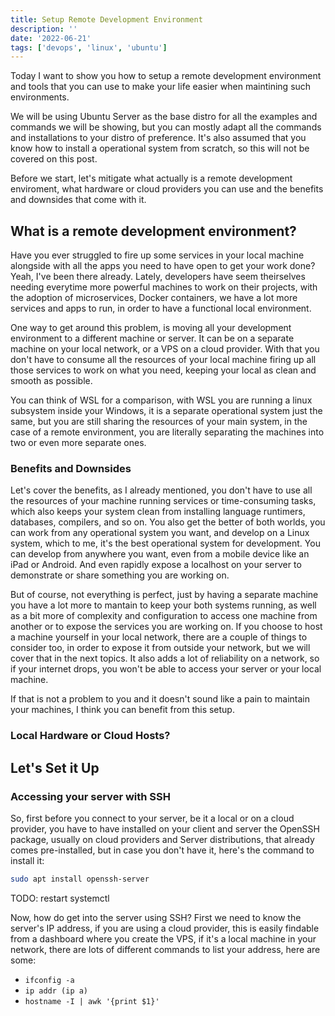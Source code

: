 ```yaml
---
title: Setup Remote Development Environment
description: ''
date: '2022-06-21'
tags: ['devops', 'linux', 'ubuntu']
---
```


Today I want to show you how to setup a remote development environment and tools that you can use to make your life easier when maintining such environments.

We will be using Ubuntu Server as the base distro for all the examples and commands we will be showing, but you can mostly adapt all the commands and installations to your distro of preference. It's also assumed that you know how to install a operational system from scratch, so this will not be covered on this post.

Before we start, let's mitigate what actually is a remote development enviroment, what hardware or cloud providers you can use and the benefits and downsides that come with it.

## What is a remote development environment?

Have you ever struggled to fire up some services in your local machine alongside with all the apps you need to have open to get your work done? Yeah, I've been there already. Lately, developers have seem theirselves needing everytime more powerful machines to work on their projects, with the adoption of microservices, Docker containers, we have a lot more services and apps to run, in order to have a functional local environment.

One way to get around this problem, is moving all your development environment to a different machine or server. It can be on a separate machine on your local network, or a VPS on a cloud provider. With that you don't have to consume all the resources of your local machine firing up all those services to work on what you need, keeping your local as clean and smooth as possible.

You can think of WSL for a comparison, with WSL you are running a linux subsystem inside your Windows, it is a separate operational system just the same, but you are still sharing the resources of your main system, in the case of a remote environment, you are literally separating the machines into two or even more separate ones.

### Benefits and Downsides

Let's cover the benefits, as I already mentioned, you don't have to use all the resources of your machine running services or time-consuming tasks, which also keeps your system clean from installing language runtimers, databases, compilers, and so on. You also get the better of both worlds, you can work from any operational system you want, and develop on a Linux system, which to me, it's the best operational system for development. You can develop from anywhere you want, even from a mobile device like an iPad or Android. And even rapidly expose a localhost on your server to demonstrate or share something you are working on.

But of course, not everything is perfect, just by having a separate machine you have a lot more to mantain to keep your both systems running, as well as a bit more of complexity and configuration to access one machine from another or to expose the services you are working on. If you choose to host a machine yourself in your local network, there are a couple of things to consider too, in order to expose it from outside your network, but we will cover that in the next topics. It also adds a lot of reliability on a network, so if your internet drops, you won't be able to access your server or your local machine.

If that is not a problem to you and it doesn't sound like a pain to maintain your machines, I think you can benefit from this setup.

### Local Hardware or Cloud Hosts?

## Let's Set it Up

### Accessing your server with SSH

So, first before you connect to your server, be it a local or on a cloud provider, you have to have installed on your client and server the OpenSSH package, usually on cloud providers and Server distributions, that already comes pre-installed, but in case you don't have it, here's the command to install it:

```sh
sudo apt install openssh-server
```

TODO: restart systemctl

Now, how do get into the server using SSH? First we need to know the server's IP address, if you are using a cloud provider, this is easily findable from a dashboard where you create the VPS, if it's a local machine in your network, there are lots of different commands to list your address, here are some:

- `ifconfig -a`
- `ip addr (ip a)`
- `hostname -I | awk '{print $1}'`
